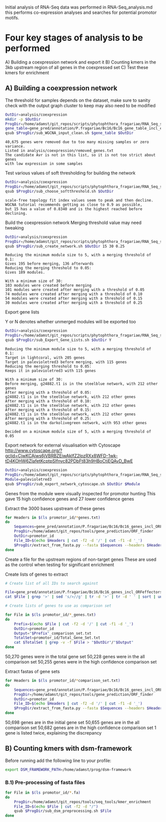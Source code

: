 Initial analysis of RNA-Seq data was performed in RNA-Seq_analysis.md
this performs co-expression analyses and searches for potential promotor motifs.

# Four key stages of analysis to be performed

A) Building a coexpression network and export it
B) Counting kmers in the 3kb upstream region of all genes in the coexpressed set
C) Test these kmers for enrichment

## A) Building a coexpression network

The threshold for samples depends on the dataset,
make sure to sanity check with the output graph
cluster to keep may also need to be modified

```bash
OutDir=analysis/coexpression
mkdir -p $OutDir
ProgDir=/home/adamst/git_repos/scripts/phytophthora_fragariae/RNA_Seq_scripts
gene_table=gene_pred/annotation/P.fragariae/Bc16/Bc16_gene_table_incl_exp.tsv
qsub $ProgDir/sub_WGCNA_input_clean.sh $gene_table $OutDir
```

```
40,675 genes were removed due to too many missing samples or zero variance.
Listed in analysis/coexpression/removed_genes.txt
The candidate Avr is not in this list, so it is not too strict about genes
with low expression in some samples
```

Test various values of soft thresholding for building the network

```bash
OutDir=analysis/coexpression
ProgDir=/home/adamst/git_repos/scripts/phytophthora_fragariae/RNA_Seq_scripts
qsub $ProgDir/sub_choose_softthreshold.sh $OutDir
```

```
scale-free topology fit index values seem to peak and then decline.
WGCNA tutorial recommends getting as close to 0.9 as possible,
but 15 has a value of 0.8340 and is the highest reached before declining.
```

Build the coexpression network
Merging threshold value may need tweaking

```bash
OutDir=analysis/coexpression
ProgDir=/home/adamst/git_repos/scripts/phytophthora_fragariae/RNA_Seq_scripts
qsub $ProgDir/sub_create_network.sh $OutDir 15 30 0.25
```

```
Reducing the minimum module size to 5, with a merging threshold of 0.1:
Gives 195 before merging, 136 afterwards
Reducing the merging threshold to 0.05:
Gives 189 modules.

With a minimum size of 30:
103 modules were created before merging
101 modules were created after merging with a threshold of 0.05
74 modules were created after merging with a threshold of 0.10
54 modules were created after merging with a threshold of 0.15
30 modules were created after merging with a threshold of 0.25
```

Export gene lists

Y or N denotes whether unmerged modules will be exported too

```bash
OutDir=analysis/coexpression
ProgDir=/home/adamst/git_repos/scripts/phytophthora_fragariae/RNA_Seq_scripts
qsub $ProgDir/sub_Export_Gene_Lists.sh $OutDir Y
```

```
Reducing the minimum module size to 5, with a merging threshold of 0.1:
Target in lightcoral, with 205 genes
Target in palevioletred3 before merging, with 115 genes
Reducing the merging threshold to 0.05:
Keeps it in palevioletred3 with 115 genes

With a minimum size of 30:
Before merging, g24882.t1 is in the steelblue network, with 212 other genes
After merging with a threshold of 0.05:
g24882.t1 is in the steelblue network, with 212 other genes
After merging with a threshold of 0.10:
g24882.t1 is in the steelblue network, with 212 other genes
After merging with a threshold of 0.15:
g24882.t1 is in the steelblue network, with 212 other genes
After merging with a threshold of 0.25:
g24882.t1 is in the darkolivegreen network, with 953 other genes

Decided on a minimum module size of 5, with a merging threshold of 0.05
```

Export network for external visualisation with Cytoscape
<http://www.cytoscape.org/?gclid=CjwKCAjws6jVBRBZEiwAkIfZ2lpzRXx8WFD-1wk-tD4KOHW6ZIafetKcptpSIfnyc82PDbFt83h9HBoCtjEQAvD_BwE>

```bash
OutDir=analysis/coexpression
ProgDir=/home/adamst/git_repos/scripts/phytophthora_fragariae/RNA_Seq_scripts
Module=palevioletred3
qsub $ProgDir/sub_export_network_cytoscape.sh $OutDir $Module
```

Genes from the module were visually inspected for promotor hunting
This gave 15 high confidence genes and 27 lower confidence genes

Extract the 3000 bases upstream of these genes

```bash
for Headers in $(ls promotor_id/*genes.txt)
do
    Sequences=gene_pred/annotation/P.fragariae/Bc16/Bc16_genes_incl_ORFeffectors.upstream3000.fasta
    ProgDir=/home/adamst/git_repos/tools/gene_prediction/ORF_finder
    OutDir=promotor_id
    File_ID=$(echo $Headers | cut -f2 -d '/' | cut -f1 -d '_')
    $ProgDir/extract_from_fasta.py --fasta $Sequences --headers $Headers > $OutDir/"$File_ID"_upstream3000.fa
done
```

Create a file for the upstream regions of non-target genes
These are used as the control when testing for significant enrichment

Create lists of genes to extract

```bash
# Create list of all IDs to search against

File=gene_pred/annotation/P.fragariae/Bc16/Bc16_genes_incl_ORFeffectors.upstream3000.fasta
cat $File | grep '>' | sed 's/>//g' | tr -d '>' | tr -d ' ' | sort | uniq > promotor_id/Total_Gene_Set.txt

# Create lists of genes to use as comparison set

for File in $(ls promotor_id/*_genes.txt)
do
    Prefix=$(echo $File | cut -f2 -d '/' | cut -f1 -d '_')
    OutDir=promotor_id
    Output="$Prefix"_comparison_set.txt
    TotalSet=promotor_id/Total_Gene_Set.txt
    cat $TotalSet | grep -v -f $File > "$OutDir"/"$Output"
done
```

50,270 genes were in the total gene set
50,228 genes were in the all comparison set
50,255 genes were in the high confidence comparison set

Extract fastas of gene sets

```bash
for Headers in $(ls promotor_id/*comparison_set.txt)
do
    Sequences=gene_pred/annotation/P.fragariae/Bc16/Bc16_genes_incl_ORFeffectors.upstream3000.fasta
    ProgDir=/home/adamst/git_repos/tools/gene_prediction/ORF_finder
    OutDir=promotor_id
    File_ID=$(echo $Headers | cut -f2 -d '/' | cut -f1 -d '_')
    $ProgDir/extract_from_fasta.py --fasta $Sequences --headers $Headers > $OutDir/"$File_ID"_comparison_set_upstream3000.fa
done
```

50,698 genes are in the initial gene set
50,655 genes are in the all comparison set
50,682 genes are in the high confidence comparison set
1 gene is listed twice, explaining the discrepancy

## B) Counting kmers with dsm-framework

Before running add the following line to your profile:

```bash
export DSM_FRAMEWORK_PATH=/home/adamst/prog/dsm-framework
```

### B.1) Pre-processing of fasta files

```bash
for File in $(ls promotor_id/*.fa)
do
    ProgDir=/home/adamst/git_repos/tools/seq_tools/kmer_enrichment
    File_ID=$(echo $File | cut -f2 -d "/")
    qsub $ProgDir/sub_dsm_preprocessing.sh $File
done
```
